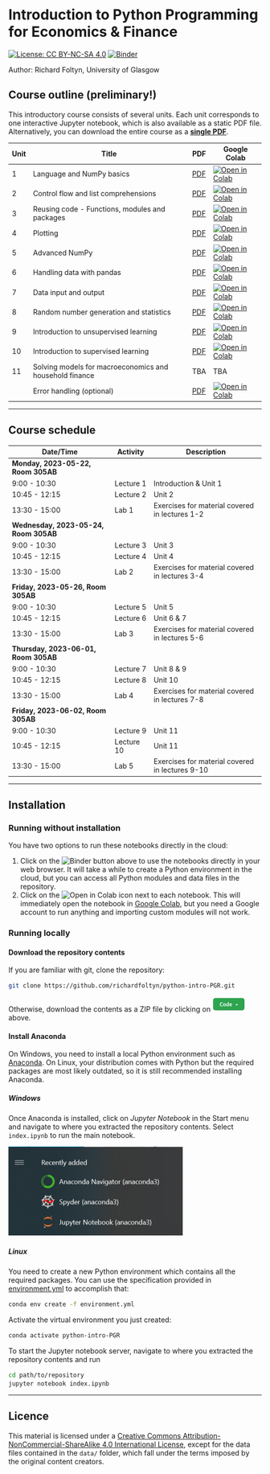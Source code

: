 # Introduction to Python Programming for Economics & Finance
[![License: CC BY-NC-SA 4.0](https://img.shields.io/badge/License-CC%20BY--NC--SA%204.0-lightgrey.svg)](https://creativecommons.org/licenses/by-nc-sa/4.0/)
[![Binder](https://mybinder.org/badge_logo.svg)](https://mybinder.org/v2/gh/richardfoltyn/python-intro-PGR/main?filepath=index.ipynb)

Author: Richard Foltyn, University of Glasgow

## Course outline (preliminary!)

This introductory course consists of several units. Each unit corresponds
to one interactive Jupyter notebook, which is also available
as a static PDF file. Alternatively, you can download the entire course as a 
**[single PDF](latex/MLFP-part1.pdf)**.

| Unit | Title | PDF | Google Colab |
|------|-------|-----|--------------|
| 1    | Language and NumPy basics | [PDF](latex/unit01.pdf) | [![Open in Colab](https://colab.research.google.com/assets/colab-badge.svg)](https://colab.research.google.com/github/richardfoltyn/python-intro-PGR/blob/main/lectures/unit01.ipynb) |
| 2    | Control flow and list comprehensions | [PDF](latex/unit02.pdf) |  [![Open in Colab](https://colab.research.google.com/assets/colab-badge.svg)](https://colab.research.google.com/github/richardfoltyn/python-intro-PGR/blob/main/lectures/unit02.ipynb) |
| 3    | Reusing code - Functions, modules and packages | [PDF](latex/unit03.pdf) | [![Open in Colab](https://colab.research.google.com/assets/colab-badge.svg)](https://colab.research.google.com/github/richardfoltyn/python-intro-PGR/blob/main/lectures/unit03.ipynb) |
| 4    | Plotting | [PDF](latex/unit04.pdf) |  [![Open in Colab](https://colab.research.google.com/assets/colab-badge.svg)](https://colab.research.google.com/github/richardfoltyn/python-intro-PGR/blob/main/lectures/unit04.ipynb) |
| 5    | Advanced NumPy | [PDF](latex/unit05.pdf)  | [![Open in Colab](https://colab.research.google.com/assets/colab-badge.svg)](https://colab.research.google.com/github/richardfoltyn/python-intro-PGR/blob/main/lectures/unit05.ipynb)
| 6    | Handling data with pandas | [PDF](latex/unit06.pdf) | [![Open in Colab](https://colab.research.google.com/assets/colab-badge.svg)](https://colab.research.google.com/github/richardfoltyn/python-intro-PGR/blob/main/lectures/unit06.ipynb) |
| 7    | Data input and output | [PDF](latex/unit07.pdf) |  [![Open in Colab](https://colab.research.google.com/assets/colab-badge.svg)](https://colab.research.google.com/github/richardfoltyn/python-intro-PGR/blob/main/lectures/unit07.ipynb)
| 8    | Random number generation and statistics | [PDF](latex/unit08.pdf) | [![Open in Colab](https://colab.research.google.com/assets/colab-badge.svg)](https://colab.research.google.com/github/richardfoltyn/python-intro-PGR/blob/main/lectures/unit08.ipynb) |
| 9    | Introduction to unsupervised learning | [PDF](latex/unit09.pdf) |  [![Open in Colab](https://colab.research.google.com/assets/colab-badge.svg)](https://colab.research.google.com/github/richardfoltyn/python-intro-PGR/blob/main/lectures/unit09.ipynb)
| 10    | Introduction to supervised learning | [PDF](latex/unit10.pdf) |  [![Open in Colab](https://colab.research.google.com/assets/colab-badge.svg)](https://colab.research.google.com/github/richardfoltyn/python-intro-PGR/blob/main/lectures/unit10.ipynb)
| 11   | Solving models for macroeconomics and household finance | TBA | TBA |
|     | Error handling (optional) | [PDF](latex/unit09.pdf) |  [![Open in Colab](https://colab.research.google.com/assets/colab-badge.svg)](https://colab.research.google.com/github/richardfoltyn/python-intro-PGR/blob/main/lectures/unit09.ipynb) |

***

## Course schedule

| Date/Time | Activity | Description |
|-----------|----------|-------------|
| **Monday, 2023-05-22, Room 305AB** | |
|  9:00 - 10:30 | Lecture 1 | Introduction & Unit 1 |
| 10:45 - 12:15 | Lecture 2 | Unit 2 |
| 13:30 - 15:00 | Lab 1 | Exercises for material covered in lectures 1-2 |
| **Wednesday, 2023-05-24, Room 305AB** | |
|  9:00 - 10:30 | Lecture 3 | Unit 3 |
| 10:45 - 12:15 | Lecture 4 | Unit 4 |
| 13:30 - 15:00 | Lab 2 | Exercises for material covered in lectures 3-4 |
| **Friday, 2023-05-26, Room 305AB** | |
|  9:00 - 10:30 | Lecture 5 | Unit 5 |
| 10:45 - 12:15 | Lecture 6 | Unit 6 & 7 |
| 13:30 - 15:00 | Lab 3 | Exercises for material covered in lectures 5-6 |
| **Thursday, 2023-06-01, Room 305AB** | |
|  9:00 - 10:30 | Lecture 7 | Unit 8 & 9 |
| 10:45 - 12:15 | Lecture 8 | Unit 10 |
| 13:30 - 15:00 | Lab 4 | Exercises for material covered in lectures 7-8 |
| **Friday, 2023-06-02, Room 305AB** | |
|  9:00 - 10:30 | Lecture 9 | Unit 11 |
| 10:45 - 12:15 | Lecture 10 | Unit 11 |
| 13:30 - 15:00 | Lab 5 | Exercises for material covered in lectures 9-10 |


***

## Installation

### Running without installation

You have two options to run these notebooks directly in the cloud:

1.  Click on the ![Binder](https://mybinder.org/badge_logo.svg) button
    above to use the notebooks directly in your web browser. It will take
    a while to create a Python environment in the cloud, but you can
    access all Python modules and data files in the repository.
2.  Click on the ![Open in Colab](https://colab.research.google.com/assets/colab-badge.svg)
    icon next to each notebook. This will immediately open the notebook
    in [Google Colab](https://colab.research.google.com), but you need
    a Google account to run anything and importing custom modules will not work.

### Running locally

#### Download the repository contents

If you are familiar with git, clone the repository:
```bash
git clone https://github.com/richardfoltyn/python-intro-PGR.git
```
Otherwise, download the contents as a ZIP file by clicking on
![Code](images/gh-code.png) above.

#### Install Anaconda

On Windows, you need to install a local Python environment such as 
[Anaconda](https://www.anaconda.com/products/distribution). On Linux,
your distribution comes with Python but the required packages are most likely
outdated, so it is still recommended installing Anaconda.

##### Windows

Once Anaconda is installed, click on _Jupyter Notebook_ in the Start menu
and navigate to where you extracted the repository contents. Select
`index.ipynb` to run the main notebook.

![Jupyter Notebook](images/conda-start.png)

##### Linux

You need to create a new Python environment which contains all the 
required packages. You can use the specification provided in [environment.yml](environment.yml)
to accomplish that:
```bash
conda env create -f environment.yml
```
Activate the virtual environment you just created:
```bash
conda activate python-intro-PGR
```
To start the Jupyter notebook server, navigate to where you extracted
the repository contents and run
```bash
cd path/to/repository
jupyter notebook index.ipynb
```


***

## Licence

This material is licensed under a 
[Creative Commons Attribution-NonCommercial-ShareAlike 4.0 International License](http://creativecommons.org/licenses/by-nc-sa/4.0/),
except for the data files contained in the `data/` folder, which
fall under the terms imposed by the original content creators.

